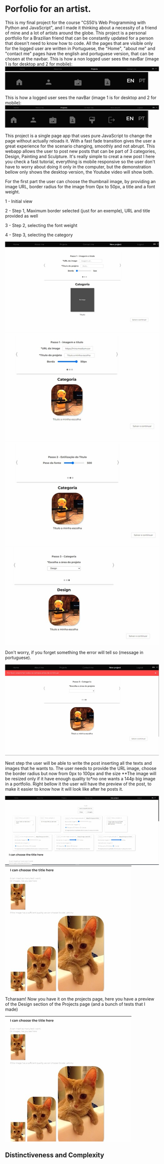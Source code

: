# Porfolio for an artist.

This is my final project for the course "CS50’s Web Programming with Python and JavaScript", and I made it thinking about a necessity of a friend of mine and a lot of artists around the globe.
This project is a personal portfolio for a Brazilian friend that can be constantly updated for a person that doesn't need to know how to code. All the pages that are visible only for the logged user are written in Portuguese, the "Home", "about me" and "contact me" pages have the english and portuguese version, that can be chosen at the navbar.
This is how a non logged user sees the navBar (image 1 is for desktop and 2 for mobile):
![navbar](readmepictures/language.jpg)
![navbar_mobile](readmepictures/navbar_mobile_nonloged.jpg)

This is how a logged user sees the navBar (image 1 is for desktop and 2 for mobile):
![navbar](readmepictures/navbar_loged.jpg)
![navbar_mobile](readmepictures/navbar_mobile_loged.jpg)

This project is a single page app that uses pure JavaScript to change the page without actually reloads it. With a fast fade transition gives the user a great experience for the scenario changing, smoothly and not abrupt. 
This webapp allows the user to post new posts that can be part of 3 categories, Design, Painting and Sculpture. It's really simple to creat a new post I here you check a fast tutorial, everything is mobile responsive so the user don't have to worry about doing it only in the computer, but the demonstration bellow only shows the desktop version, the Youtube video will show both.

For the first part the user can choose the thumbnail image, by providing an image URL, border radius for the image from 0px to 50px, a title and a font weight.

1 - Initial view

2 - Step 1, Maximum border selected (just for an exemple), URL and title provided as well

3 - Step 2, selecting the font weight

4 - Step 3, selecting the category

![first step inital](readmepictures/new_project_1_border.jpg)
![first step url](readmepictures/new_project_1_border_max.jpg)
![first step font weight](readmepictures/new_project_1_fontweight.jpg)
![first step category](readmepictures/new_project_1_category.jpg)

Don't worry, if you forget something the error will tell so (message in portuguese).

![first step error](readmepictures/new_project_1_error.jpg)

Next step the user will be able to write the post inserting all the texts and images that he wants to. The user needs to provide the URL image, choose the border radius but now from 0px to 100px and the size **The image will be resized only if it have enough quality to*no one wants a 144p big image in a portfolio.
Right bellow it the user will have the preview of the post, to make it easier to know how it will look like after he posts it.

![second step inserting](readmepictures/new_project_2_creating.jpg)
![second step preview](readmepictures/new_project_2_preview.jpg)

Tcharaam! Now you have it on the projects page, here you have a preview of the Design section of the Projects page (and a bunch of tests that I made)

![project page](readmepictures/new_project_2_preview.jpg)

## Distinctiveness and Complexity